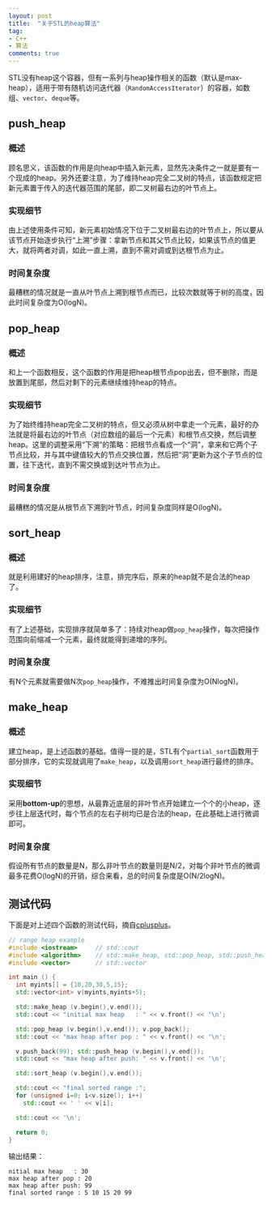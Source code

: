 ```yaml
---
layout: post
title:  "关于STL的heap算法"
tag:
- C++
- 算法
comments: true
---
```


STL没有heap这个容器，但有一系列与heap操作相关的函数（默认是max-heap），适用于带有随机访问迭代器（`RandomAccessIterator`）的容器，如数组、`vector`、`deque`等。

## push_heap

### 概述
顾名思义，该函数的作用是向heap中插入新元素，显然先决条件之一就是要有一个现成的heap。另外还要注意，为了维持heap完全二叉树的特点，该函数规定把新元素置于传入的迭代器范围的尾部，即二叉树最右边的叶节点上。

### 实现细节
由上述使用条件可知，新元素初始情况下位于二叉树最右边的叶节点上，所以要从该节点开始逐步执行“上溯”步骤：拿新节点和其父节点比较，如果该节点的值更大，就将两者对调，如此一直上溯，直到不需对调或到达根节点为止。

### 时间复杂度
最糟糕的情况就是一直从叶节点上溯到根节点而已，比较次数就等于树的高度，因此时间复杂度为O(logN)。

## pop_heap

### 概述
和上一个函数相反，这个函数的作用是把heap根节点pop出去，但不删除，而是放置到尾部，然后对剩下的元素继续维持heap的特点。

### 实现细节
为了始终维持heap完全二叉树的特点，但又必须从树中拿走一个元素，最好的办法就是将最右边的叶节点（对应数组的最后一个元素）和根节点交换，然后调整heap。这里的调整采用“下溯”的策略：把根节点看成一个“洞”，拿来和它两个子节点比较，并与其中键值较大的节点交换位置，然后把“洞”更新为这个子节点的位置，往下迭代，直到不需交换或到达叶节点为止。

### 时间复杂度
最糟糕的情况是从根节点下溯到叶节点，时间复杂度同样是O(logN)。

## sort_heap

### 概述
就是利用建好的heap排序，注意，排完序后，原来的heap就不是合法的heap了。

### 实现细节
有了上述基础，实现排序就简单多了：持续对heap做`pop_heap`操作，每次把操作范围向前缩减一个元素，最终就能得到递增的序列。

### 时间复杂度
有N个元素就需要做N次`pop_heap`操作，不难推出时间复杂度为O(NlogN)。

## make_heap

### 概述
建立heap，是上述函数的基础。值得一提的是，STL有个`partial_sort`函数用于部分排序，它的实现就调用了`make_heap`，以及调用`sort_heap`进行最终的排序。

### 实现细节
采用**bottom-up**的思想，从最靠近底层的非叶节点开始建立一个个的小heap，逐步往上层迭代时，每个节点的左右子树均已是合法的heap，在此基础上进行微调即可。

### 时间复杂度
假设所有节点的数量是N，那么非叶节点的数量则是N/2，对每个非叶节点的微调最多花费O(logN)的开销，综合来看，总的时间复杂度是O(N/2logN)。

## 测试代码
下面是对上述四个函数的测试代码，摘自[cplusplus](http://www.cplusplus.com/reference/algorithm/make_heap/?kw=make_heap)。

```cpp
// range heap example
#include <iostream>     // std::cout
#include <algorithm>    // std::make_heap, std::pop_heap, std::push_heap, std::sort_heap
#include <vector>       // std::vector

int main () {
  int myints[] = {10,20,30,5,15};
  std::vector<int> v(myints,myints+5);

  std::make_heap (v.begin(),v.end());
  std::cout << "initial max heap   : " << v.front() << '\n';

  std::pop_heap (v.begin(),v.end()); v.pop_back();
  std::cout << "max heap after pop : " << v.front() << '\n';

  v.push_back(99); std::push_heap (v.begin(),v.end());
  std::cout << "max heap after push: " << v.front() << '\n';

  std::sort_heap (v.begin(),v.end());

  std::cout << "final sorted range :";
  for (unsigned i=0; i<v.size(); i++)
    std::cout << ' ' << v[i];

  std::cout << '\n';

  return 0;
}
```

输出结果：
```
nitial max heap   : 30
max heap after pop : 20
max heap after push: 99
final sorted range : 5 10 15 20 99
```
